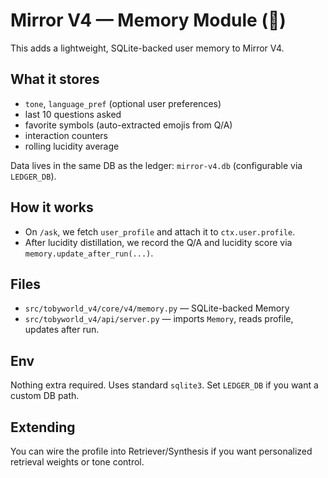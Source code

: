 # Mirror V4 — Memory Module (🧠)

This adds a lightweight, SQLite-backed user memory to Mirror V4.

## What it stores
- `tone`, `language_pref` (optional user preferences)
- last 10 questions asked
- favorite symbols (auto-extracted emojis from Q/A)
- interaction counters
- rolling lucidity average

Data lives in the same DB as the ledger: `mirror-v4.db` (configurable via `LEDGER_DB`).

## How it works
- On `/ask`, we fetch `user_profile` and attach it to `ctx.user.profile`.
- After lucidity distillation, we record the Q/A and lucidity score via `memory.update_after_run(...)`.

## Files
- `src/tobyworld_v4/core/v4/memory.py` — SQLite-backed Memory
- `src/tobyworld_v4/api/server.py` — imports `Memory`, reads profile, updates after run.

## Env
Nothing extra required. Uses standard `sqlite3`. Set `LEDGER_DB` if you want a custom DB path.

## Extending
You can wire the profile into Retriever/Synthesis if you want personalized retrieval weights or tone control.
